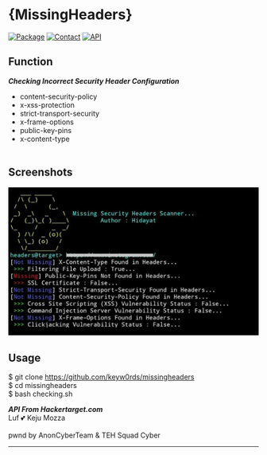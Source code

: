 # {MissingHeaders}
[![Package](https://img.shields.io/badge/Package-cURL-yellow.svg)]()
[![Contact](https://img.shields.io/badge/Instagram-%40mhiidayatt-purple.svg)](https://www.instagram.com/mhiidayatt/) 
[![API](https://img.shields.io/badge/API-Hackertarget.com-brightgreen.svg)](https://hackertarget.com/)

Function
----
***Checking Incorrect Security Header Configuration***
+ content-security-policy<br />
+ x-xss-protection<br />
+ strict-transport-security<br />
+ x-frame-options<br />
+ public-key-pins<br />
+ x-content-type<br />
    <br />

Screenshots
----
![Screenshot](https://raw.githubusercontent.com/keyw0rds/missingheaders/master/img/img.jpeg)

Usage
----
$ git clone https://github.com/keyw0rds/missingheaders<br />
$ cd missingheaders<br />
$ bash checking.sh<br />

***API From Hackertarget.com***<br />
Luf 💕 Keju Mozza<br /><br />
pwnd by AnonCyberTeam & TEH Squad Cyber

---


